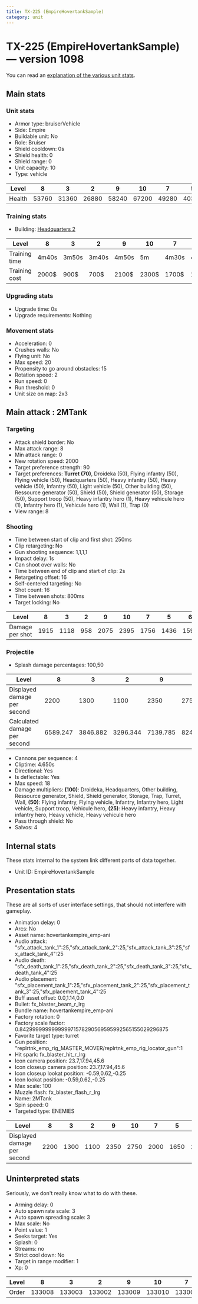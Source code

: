 ```yaml
---
title: TX-225 (EmpireHovertankSample)
category: unit
---
```


# TX-225 (EmpireHovertankSample) — version 1098

You can read an [explanation  of the various unit stats](unitexplained.md).

## Main stats

### Unit stats

  * Armor type: bruiserVehicle
  * Side: Empire
  * Buildable unit: No
  * Role: Bruiser
  * Shield cooldown: 0s
  * Shield health: 0
  * Shield range: 0
  * Unit capacity: 10
  * Type: vehicle

|Level |8    |3    |2    |9    |10   |7    |5    |6    |1    |4    |
|------|-----|-----|-----|-----|-----|-----|-----|-----|-----|-----|
|Health|53760|31360|26880|58240|67200|49280|40320|44800|22400|35840|


### Training stats

  * Building: [Headquarters 2](empireHQ.html)

|Level        |8    |3    |2    |9    |10   |7    |5    |6    |1    |4    |
|-------------|-----|-----|-----|-----|-----|-----|-----|-----|-----|-----|
|Training time|4m40s|3m50s|3m40s|4m50s|5m   |4m30s|4m10s|4m20s|3m20s|4m   |
|Training cost|2000$|900$ |700$ |2100$|2300$|1700$|1300$|1500$|500$ |1100$|


### Upgrading stats

  * Upgrade time: 0s
  * Upgrade requirements: Nothing

### Movement stats

  * Acceleration: 0
  * Crushes walls: No
  * Flying unit: No
  * Max speed: 20
  * Propensity to go around obstacles: 15
  * Rotation speed: 2
  * Run speed: 0
  * Run threshold: 0
  * Unit size on map: 2x3

## Main attack : 2MTank

### Targeting

  * Attack shield border: No
  * Max attack range: 8
  * Min attack range: 0
  * New rotation speed: 2000
  * Target preference strength: 90
  * Target preferences: **Turret (70)**, Droideka (50), Flying infantry (50), Flying vehicle (50), Headquarters (50), Heavy infantry (50), Heavy vehicle (50), Infantry (50), Light vehicle (50), Other building (50), Ressource generator (50), Shield (50), Shield generator (50), Storage (50), Support troop (50), Heavy infantry hero (1), Heavy vehicule hero (1), Infantry hero (1), Vehicule hero (1), Wall (1), Trap (0)
  * View range: 8

### Shooting

  * Time between start of clip and first shot: 250ms
  * Clip retargeting: No
  * Gun shooting sequence: 1,1,1,1
  * Impact delay: 1s
  * Can shoot over walls: No
  * Time between end of clip and start of clip: 2s
  * Retargeting offset: 16
  * Self-centered targeting: No
  * Shot count: 16
  * Time between shots: 800ms
  * Target locking: No

|Level          |8   |3   |2  |9   |10  |7   |5   |6   |1  |4   |
|---------------|----|----|---|----|----|----|----|----|---|----|
|Damage per shot|1915|1118|958|2075|2395|1756|1436|1596|798|1276|


### Projectile

  * Splash damage percentages: 100,50

|Level                       |8       |3       |2       |9       |10      |7       |5       |6       |1       |4       |
|----------------------------|--------|--------|--------|--------|--------|--------|--------|--------|--------|--------|
|Displayed damage per second |2200    |1300    |1100    |2350    |2750    |2000    |1650    |1800    |900     |1450    |
|Calculated damage per second|6589.247|3846.882|3296.344|7139.785|8240.860|6042.151|4941.075|5491.613|2745.806|4390.538|


  * Cannons per sequence: 4
  * Cliptime: 4.650s
  * Directional: Yes
  * Is deflectable: Yes
  * Max speed: 18
  * Damage multipliers: **(100)**: Droideka, Headquarters, Other building, Ressource generator, Shield, Shield generator, Storage, Trap, Turret, Wall, **(50)**: Flying infantry, Flying vehicle, Infantry, Infantry hero, Light vehicle, Support troop, Vehicule hero, **(25)**: Heavy infantry, Heavy infantry hero, Heavy vehicle, Heavy vehicule hero
  * Pass through shield: No
  * Salvos: 4

## Internal stats

These stats internal to the system link different parts of data together.

  * Unit ID: EmpireHovertankSample

## Presentation stats

These are all sorts of user interface settings, that should not interfere with gameplay.

  * Animation delay: 0
  * Arcs: No
  * Asset name: hovertankempire_emp-ani
  * Audio attack: "sfx_attack_tank_1":25,"sfx_attack_tank_2":25,"sfx_attack_tank_3":25,"sfx_attack_tank_4":25
  * Audio death: "sfx_death_tank_1":25,"sfx_death_tank_2":25,"sfx_death_tank_3":25,"sfx_death_tank_4":25
  * Audio placement: "sfx_placement_tank_1":25,"sfx_placement_tank_2":25,"sfx_placement_tank_3":25,"sfx_placement_tank_4":25
  * Buff asset offset: 0.0,1.14,0.0
  * Bullet: fx_blaster_beam_r_lrg
  * Bundle name: hovertankempire_emp-ani
  * Factory rotation: 0
  * Factory scale factor: 0.842999999999999971578290569595992565155029296875
  * Favorite target type: turret
  * Gun position: "replrtnk_emp_rig_MASTER_MOVER/replrtnk_emp_rig_locator_gun":1
  * Hit spark: fx_blaster_hit_r_lrg
  * Icon camera position: 23.7,17.94,45.6
  * Icon closeup camera position: 23.7,17.94,45.6
  * Icon closeup lookat position: -0.59,0.62,-0.25
  * Icon lookat position: -0.59,0.62,-0.25
  * Max scale: 100
  * Muzzle flash: fx_blaster_flash_r_lrg
  * Name: 2MTank
  * Spin speed: 0
  * Targeted type: ENEMIES

|Level                      |8   |3   |2   |9   |10  |7   |5   |6   |1  |4   |
|---------------------------|----|----|----|----|----|----|----|----|---|----|
|Displayed damage per second|2200|1300|1100|2350|2750|2000|1650|1800|900|1450|


## Uninterpreted stats

Seriously, we don't really know what to do with these.

  * Arming delay: 0
  * Auto spawn rate scale: 3
  * Auto spawn spreading scale: 3
  * Max scale: No
  * Point value: 1
  * Seeks target: Yes
  * Splash: 0
  * Streams: no
  * Strict cool down: No
  * Target in range modifier: 1
  * Xp: 0

|Level|8     |3     |2     |9     |10    |7     |5     |6     |1     |4     |
|-----|------|------|------|------|------|------|------|------|------|------|
|Order|133008|133003|133002|133009|133010|133007|133005|133006|133001|133004|


